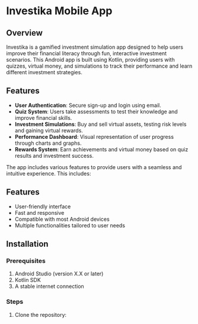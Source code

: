# Investika Mobile App

## Overview

Investika is a gamified investment simulation app designed to help users improve their financial literacy through fun, interactive investment scenarios. This Android app is built using Kotlin, providing users with quizzes, virtual money, and simulations to track their performance and learn different investment strategies.

## Features

- **User Authentication**: Secure sign-up and login using email.
- **Quiz System**: Users take assessments to test their knowledge and improve financial skills.
- **Investment Simulations**: Buy and sell virtual assets, testing risk levels and gaining virtual rewards.
- **Performance Dashboard**: Visual representation of user progress through charts and graphs.
- **Rewards System**: Earn achievements and virtual money based on quiz results and investment success.

  
The app includes various features to provide users with a seamless and intuitive experience. This includes:

## Features
- User-friendly interface
- Fast and responsive
- Compatible with most Android devices
- Multiple functionalities tailored to user needs


## Installation

### Prerequisites

1. Android Studio (version X.X or later)
2. Kotlin SDK
3. A stable internet connection

### Steps

1. Clone the repository:
